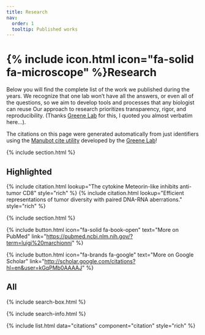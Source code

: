 ```yaml
---
title: Research
nav:
  order: 1
  tooltip: Published works
---
```

# {% include icon.html icon="fa-solid fa-microscope" %}Research

Below you will find the complete list of the work we published during the years.
We recognize that one lab won’t have all the answers, or even all of the questions,
so we aim to develop tools and processes that any biologist can reuse
Our approach to research prioritizes transparency, rigor, and reproducibility.
(Thanks [Greene Lab](https://greenelab.com/) for this, I quoted you almost verbatim here...). 

The citations on this page were generated automatically from just identifiers using the [Manubot cite utility](https://github.com/manubot/manubot#cite) developed by the [Greene Lab](https://greenelab.com/)!

{% include section.html %}

## Highlighted

{% include citation.html lookup="The cytokine Meteorin-like inhibits anti-tumor CD8" style="rich" %}
{% include citation.html lookup="Efficient representations of tumor diversity with paired DNA-RNA aberrations." style="rich" %}

{% include section.html %}

{% include button.html icon="fa-solid fa-book-open" text="More on PubMed" link="https://pubmed.ncbi.nlm.nih.gov/?term=luigi%20marchionni" %}

{% include button.html icon="fa-brands fa-google" text="More on Google Scholar" link="http://scholar.google.com/citations?hl=en&user=kGqPMb0AAAAJ" %}


## All

{% include search-box.html %}

{% include search-info.html %}

{% include list.html data="citations" component="citation" style="rich" %}

